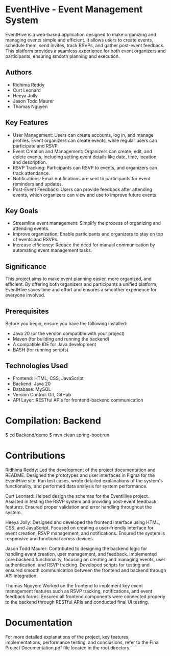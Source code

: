 # EventHive - Event Management System
EventHive is a web-based application designed to make organizing and managing events simple and efficient. It allows users to create events, schedule them, send invites, track RSVPs, and gather post-event feedback. This platform provides a seamless experience for both event organizers and participants, ensuring smooth planning and execution.

## Authors
- Ridhima Reddy
- Curt Leonard
- Heeya Jolly
- Jason Todd Maurer
- Thomas Nguyen

## Key Features
- User Management: Users can create accounts, log in, and manage profiles. Event organizers can create events, while regular users can participate and RSVP.
- Event Creation and Management: Organizers can create, edit, and delete events, including setting event details like date, time, location, and description.
- RSVP Tracking: Participants can RSVP to events, and organizers can track attendance.
- Notifications: Email notifications are sent to participants for event reminders and updates.
- Post-Event Feedback: Users can provide feedback after attending events, which organizers can view and use to improve future events.

## Key Goals
- Streamline event management: Simplify the process of organizing and attending events.
- Improve organization: Enable participants and organizers to stay on top of events and RSVPs.
- Increase efficiency: Reduce the need for manual communication by automating event management tasks.

## Significance
This project aims to make event planning easier, more organized, and efficient. By offering both organizers and participants a unified platform, EventHIve saves time and effort and ensures a smoother experience for everyone involved.

## Prerequisites
Before you begin, ensure you have the following installed:
- Java 20 (or the version compatible with your project)
- Maven (for building and running the backend)
- A compatible IDE for Java development
- BASH (for running scripts)

## Technologies Used
- Frontend: HTML, CSS, JavaScript
- Backend: Java 20
- Database: MySQL
- Version Control: Git, GitHub
- API Layer: RESTful APIs for frontend-backend communication

# Compilation: Backend 
$ cd Backend/demo
$ mvn clean spring-boot:run

# Contributions
Ridhima Reddy: Led the development of the project documentation and README. Designed the prototypes and user interfaces in Figma for the EventHive site. Ran test cases, wrote detailed explanations of the system's functionality, and performed data analysis for system performance. 

Curt Leonard: Helped design the schemas for the EventHive project. Assisted in testing the RSVP system and providing post-event feedback features. Ensured proper validation and error handling throughout the system.

Heeya Jolly: Designed and developed the frontend interface using HTML, CSS, and JavaScript. Focused on creating a user-friendly interface for event creation, RSVP management, and notifications. Ensured the system is responsive and functional across devices.

Jason Todd Maurer: Contributed to designing the backend logic for handling event creation, user management, and feedback. Implemented core backend functionality, focusing on creating and managing events, user authentication, and RSVP tracking. Developed scripts for testing and ensured smooth communication between the frontend and backend through API integration.

Thomas Nguyen: Worked on the frontend to implement key event management features such as RSVP tracking, notifications, and event feedback forms. Ensured all frontend components were connected properly to the backend through RESTful APIs and conducted final UI testing.

# Documentation
For more detailed explanations of the project, key features, implementations, performance testing, and conclusions, refer to the Final Project Documentation.pdf file located in the root directory.
